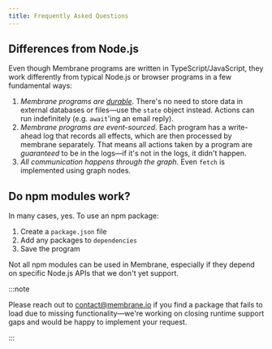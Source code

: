 ```yaml
---
title: Frequently Asked Questions
---
```


## Differences from Node.js

Even though Membrane programs are written in TypeScript/JavaScript, they work
differently from typical Node.js or browser programs in a few fundamental ways:

1. _Membrane programs are [durable](/guides/state)_. There's no need to store
   data in external databases or files—use the `state` object instead. Actions
   can run indefinitely (e.g. `await`'ing an email reply).
1. _Membrane programs are event-sourced_. Each program has a write-ahead log
   that records all effects, which are then processed by membrane separately.
   That means all actions taken by a program are _guaranteed_ to be in the
   logs—if it's not in the logs, it didn't happen.
1. _All communication happens through the graph_. Even `fetch` is implemented
   using graph nodes.

## Do npm modules work?

In many cases, yes. To use an npm package:

1. Create a `package.json` file
1. Add any packages to `dependencies`
1. Save the program

Not all npm modules can be used in Membrane, especially if they depend on
specific Node.js APIs that we don't yet support.

:::note

Please reach out to [contact@membrane.io](mailto:contact@membrane.io) if you
find a package that fails to load due to missing functionality—we're working on
closing runtime support gaps and would be happy to implement your request.

:::
